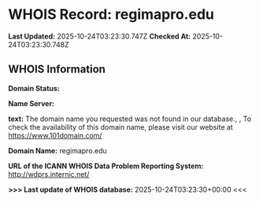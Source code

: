 # WHOIS Record: regimapro.edu

**Last Updated:** 2025-10-24T03:23:30.747Z
**Checked At:** 2025-10-24T03:23:30.748Z

## WHOIS Information

**Domain Status:** 

**Name Server:** 

**text:** The domain name you requested was not found in our database., , To check the availability of this domain name, please visit our website at https://www.101domain.com/

**Domain Name:** regimapro.edu

**URL of the ICANN WHOIS Data Problem Reporting System:** http://wdprs.internic.net/

**>>> Last update of WHOIS database:** 2025-10-24T03:23:30+00:00 <<<

